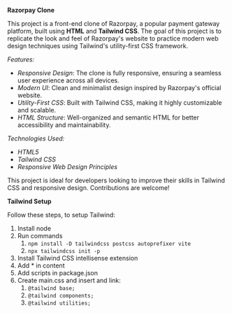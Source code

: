 **Razorpay Clone**

This project is a front-end clone of Razorpay, a popular payment gateway platform, built using **HTML** and **Tailwind CSS**. The goal of this project is to replicate the look and feel of Razorpay's website to practice modern web design techniques using Tailwind's utility-first CSS framework.

*Features:*

- *Responsive Design*: The clone is fully responsive, ensuring a seamless user experience across all devices.
- *Modern UI*: Clean and minimalist design inspired by Razorpay's official website.
- *Utility-First CSS*: Built with Tailwind CSS, making it highly customizable and scalable.
- *HTML Structure*: Well-organized and semantic HTML for better accessibility and maintainability.

*Technologies Used:*

- *HTML5*
- *Tailwind CSS*
- *Responsive Web Design Principles*

This project is ideal for developers looking to improve their skills in Tailwind CSS and responsive design. Contributions are welcome!



**Tailwind Setup**

Follow these steps, to setup Tailwind:

1. Install node
2. Run commands
   1. `npm install -D tailwindcss postcss autoprefixer vite`
   2. `npx tailwindcss init -p`
3. Install Tailwind CSS intellisense extension
4. Add * in content
5. Add scripts in package.json
6. Create main.css and insert and link:
   1. `@tailwind base;`
   2. `@tailwind components;`
   3. `@tailwind utilities;`


